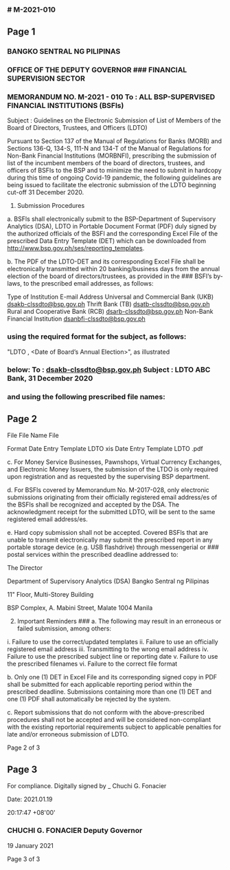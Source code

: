 ### # M-2021-010

## Page 1

### BANGKO SENTRAL NG PILIPINAS

### OFFICE OF THE DEPUTY GOVERNOR ### FINANCIAL SUPERVISION SECTOR

### MEMORANDUM NO. M-2021 - 010 To : ALL BSP-SUPERVISED FINANCIAL INSTITUTIONS (BSFls)

Subject : Guidelines on the Electronic Submission of List of Members of the Board of Directors, Trustees, and Officers (LDTO)

Pursuant to Section 137 of the Manual of Regulations for Banks (MORB) and Sections 136-Q, 134-S, 111-N and 134-T of the Manual of Regulations for Non-Bank Financial Institutions (MORBNFI), prescribing the submission of list of the incumbent members of the board of directors, trustees, and officers of BSFIs to the BSP and to minimize the need to submit in hardcopy during this time of ongoing Covid-19 pandemic, the following guidelines are being issued to facilitate the electronic submission of the LDTO beginning cut-off 31 December 2020.

1. Submission Procedures

a. BSFls shall electronically submit to the BSP-Department of Supervisory Analytics (DSA), LDTO in Portable Document Format (PDF) duly signed by the authorized officials of the BSFI and the corresponding Excel File of the prescribed Data Entry Template (DET) which can be downloaded from http://www.bsp.gov.ph/ses/reporting_templates.

b. The PDF of the LDTO-DET and its corresponding Excel File shall be electronically transmitted within 20 banking/business days from the annual election of the board of directors/trustees, as provided in the ### BSFI’s by-laws, to the prescribed email addresses, as follows:

Type of Institution E-mail Address Universal and Commercial Bank (UKB) dsakb-clssdto@bsp.gov.ph Thrift Bank (TB) dsatb-clssdto@bsp.gov.ph Rural and Cooperative Bank (RCB) dsarb-clssdto@bsp.gov.ph Non-Bank Financial Institution dsanbfi-clssdto@bsp.gov.ph

### using the required format for the subject, as follows:

"LDTO <Bank Name>, <Date of Board’s Annual Election>", as illustrated

### below: To : dsakb-clssdto@bsp.gov.ph Subject : LDTO ABC Bank, 31 December 2020

### and using the following prescribed file names:

## Page 2

File File Name File

Format Date Entry Template LDTO xis Date Entry Template LDTO .pdf

c. For Money Service Businesses, Pawnshops, Virtual Currency Exchanges, and Electronic Money Issuers, the submission of the LTDO is only required upon registration and as requested by the supervising BSP department.

d. For BSFls covered by Memorandum No. M-2017-028, only electronic submissions originating from their officially registered email address/es of the BSFls shall be recognized and accepted by the DSA. The acknowledgment receipt for the submitted LDTO, will be sent to the same registered email address/es.

e. Hard copy submission shall not be accepted. Covered BSFls that are unable to transmit electronically may submit the prescribed report in any portable storage device (e.g. USB flashdrive) through messengerial or ### postal services within the prescribed deadline addressed to:

The Director

Department of Supervisory Analytics (DSA) Bangko Sentral ng Pilipinas

11" Floor, Multi-Storey Building

BSP Complex, A. Mabini Street, Malate 1004 Manila

2. Important Reminders ### a. The following may result in an erroneous or failed submission, among others:

i. Failure to use the correct/updated templates ii. Failure to use an officially registered email address iii. Transmitting to the wrong email address iv. Failure to use the prescribed subject line or reporting date v. Failure to use the prescribed filenames vi. Failure to the correct file format

b. Only one (1) DET in Excel File and its corresponding signed copy in PDF shall be submitted for each applicable reporting period within the prescribed deadline. Submissions containing more than one (1) DET and one (1) PDF shall automatically be rejected by the system.

c. Report submissions that do not conform with the above-prescribed procedures shall not be accepted and will be considered non-compliant with the existing reportorial requirements subject to applicable penalties for late and/or erroneous submission of LDTO.

Page 2 of 3

## Page 3

For compliance. Digitally signed by _ Chuchi G. Fonacier

Date: 2021.01.19

20:17:47 +08'00'

### CHUCHI G. FONACIER Deputy Governor

19 January 2021

Page 3 of 3 